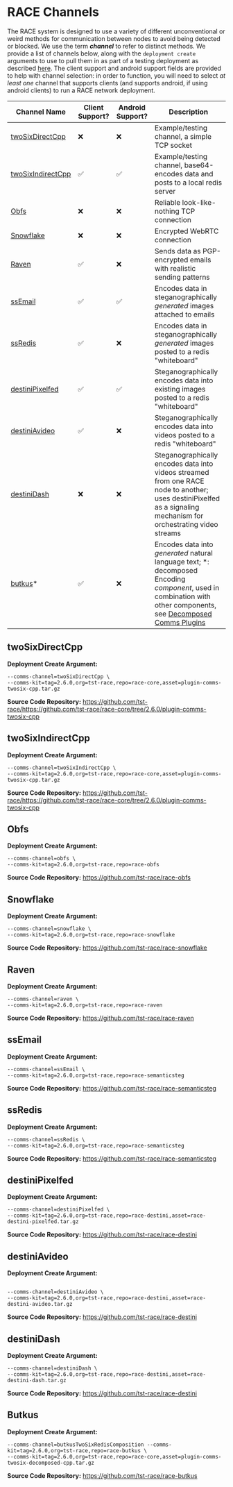 # RACE Channels
The RACE system is designed to use a variety of different unconventional or weird methods for communication between nodes to avoid being detected or blocked. We use the term ___channel___ to refer to distinct methods. 
We provide a list of channels below, along with the `deployment create` arguments to use to pull them in as part of a testing deployment as described [here](https://github.com/tst-race/race-quickstart/blob/main/README.md). The client support and android support fields are provided to help with channel selection: in order to function, you will need to select _at least one_ channel that supports clients (and supports android, if using android clients) to run a RACE network deployment.


| Channel Name | Client Support? | Android Support? | Description |
|- |- |- |- |
| [twoSixDirectCpp](#twoSixDirectCpp) | :x: | :x: | Example/testing channel, a simple TCP socket |
| [twoSixIndirectCpp](#twoSixIndirectCpp) | :white_check_mark: | :white_check_mark: | Example/testing channel, base64-encodes data and posts to a local redis server | 
| [Obfs](#obfs)  | :x: | :x: | Reliable look-like-nothing TCP connection |
| [Snowflake](#snowflake) | :x: | :x: | Encrypted WebRTC connection |
| [Raven](#raven) | :white_check_mark: | :x: | Sends data as PGP-encrypted emails with realistic sending patterns |
| [ssEmail](#ssEmail) | :white_check_mark: | :white_check_mark: | Encodes data in steganographically _generated_ images attached to emails |
| [ssRedis](#ssRedis) | :white_check_mark: | :x: | Encodes data in steganographically _generated_ images posted to a redis "whiteboard" |
| [destiniPixelfed](#destiniPixelfed) | :white_check_mark: | :white_check_mark: | Steganographically encodes data into existing images posted to a redis "whiteboard" |
| [destiniAvideo](#destiniAvideo) | :white_check_mark: | :x: | Steganographically encodes data into videos posted to a redis "whiteboard" |
| [destiniDash](#destiniDash) | :x: | :x: | Steganographically encodes data into videos streamed from one RACE node to another; uses destiniPixelfed as a signaling mechanism for orchestrating video streams |
| [butkus](#butkus)* | :white_check_mark: | :x: | Encodes data into _generated_ natural language text; *: decomposed Encoding _component_, used in combination with other components, see [Decomposed Comms Plugins]() |



## twoSixDirectCpp
__Deployment Create Argument:__ 
```
--comms-channel=twoSixDirectCpp \
--comms-kit=tag=2.6.0,org=tst-race,repo=race-core,asset=plugin-comms-twosix-cpp.tar.gz
```

__Source Code Repository:__ https://github.com/tst-race/https://github.com/tst-race/race-core/tree/2.6.0/plugin-comms-twosix-cpp


## twoSixIndirectCpp
__Deployment Create Argument:__ 
```
--comms-channel=twoSixIndirectCpp \
--comms-kit=tag=2.6.0,org=tst-race,repo=race-core,asset=plugin-comms-twosix-cpp.tar.gz
```

__Source Code Repository:__ https://github.com/tst-race/https://github.com/tst-race/race-core/tree/2.6.0/plugin-comms-twosix-cpp


## Obfs
__Deployment Create Argument:__ 
```
--comms-channel=obfs \
--comms-kit=tag=2.6.0,org=tst-race,repo=race-obfs
```


__Source Code Repository:__ https://github.com/tst-race/race-obfs


## Snowflake
__Deployment Create Argument:__ 
```
--comms-channel=snowflake \ 
--comms-kit=tag=2.6.0,org=tst-race,repo=race-snowflake
```


__Source Code Repository:__ https://github.com/tst-race/race-snowflake


## Raven
__Deployment Create Argument:__ 
```
--comms-channel=raven \ 
--comms-kit=tag=2.6.0,org=tst-race,repo=race-raven
```


__Source Code Repository:__ https://github.com/tst-race/race-raven


## ssEmail
__Deployment Create Argument:__ 
```
--comms-channel=ssEmail \
--comms-kit=tag=2.6.0,org=tst-race,repo=race-semanticsteg
```


__Source Code Repository:__ https://github.com/tst-race/race-semanticsteg

## ssRedis
__Deployment Create Argument:__ 
```
--comms-channel=ssRedis \
--comms-kit=tag=2.6.0,org=tst-race,repo=race-semanticsteg
```


__Source Code Repository:__ https://github.com/tst-race/race-semanticsteg

## destiniPixelfed
__Deployment Create Argument:__ 
```
--comms-channel=destiniPixelfed \
--comms-kit=tag=2.6.0,org=tst-race,repo=race-destini,asset=race-destini-pixelfed.tar.gz
```


__Source Code Repository:__ https://github.com/tst-race/race-destini

## destiniAvideo
__Deployment Create Argument:__ 

```

--comms-channel=destiniAvideo \
--comms-kit=tag=2.6.0,org=tst-race,repo=race-destini,asset=race-destini-avideo.tar.gz

```


__Source Code Repository:__ https://github.com/tst-race/race-destini

## destiniDash
__Deployment Create Argument:__ 
```
--comms-channel=destiniDash \
--comms-kit=tag=2.6.0,org=tst-race,repo=race-destini,asset=race-destini-dash.tar.gz
```


__Source Code Repository:__ https://github.com/tst-race/race-destini


## Butkus
__Deployment Create Argument:__ 

```
--comms-channel=butkusTwoSixRedisComposition --comms-kit=tag=2.6.0,org=tst-race,repo=race-butkus \ 
--comms-kit=tag=2.6.0,org=tst-race,repo=race-core,asset=plugin-comms-twosix-decomposed-cpp.tar.gz
```

__Source Code Repository:__ https://github.com/tst-race/race-butkus

